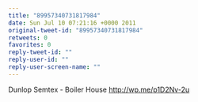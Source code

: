```yaml
---
title: "89957340731817984"
date: Sun Jul 10 07:21:16 +0000 2011
original-tweet-id: "89957340731817984"
retweets: 0
favorites: 0
reply-tweet-id: ""
reply-user-id: ""
reply-user-screen-name: ""
---
```

Dunlop Semtex - Boiler House http://wp.me/p1D2Nv-2u
